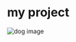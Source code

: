 # my project
![dog image](https://lh3.googleusercontent.com/proxy/UqaVv6Zg5TyEVyD2FpLLsf7ubBvEG7m7Xb45Tq1QOzmtcrwP6p5jq5Hsq3RJDULJ3mbC5KzJpVmPWcW58ykq9NhK9S-0Lbpw502r2L_SL2ziNbP_SjQsEDnPwdxvZ29m92b5IWhpcnngVDbWtCannLMHLFfq6Oge2haxejSXEdANi44yMxw_zzLwA6v07PUc_65xMFr5YLmmhF8dZuW4uxv2s5VtIIjh2nnkYOEOzFeODwzCQJv-ighacXDzEWAUOAM4GjFr7-QlglQ-fx178NwCzdqXUa7HXt3zSq5dHh27SXoI7Nq3RHvEtTxI-lg3HoCpt7QHokOONpjiy1lMY2bnstsI1hjkfS5jIv5_Sghd5Q)